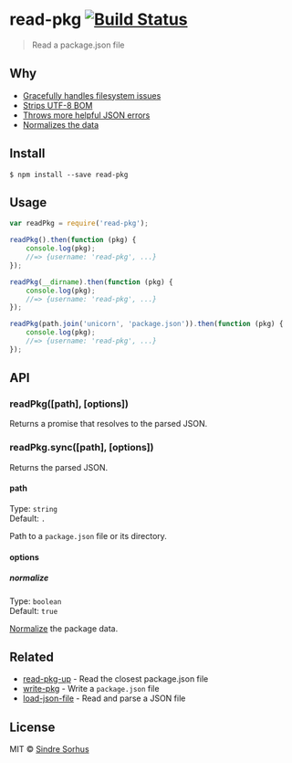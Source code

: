 # read-pkg [![Build Status](https://travis-ci.org/sindresorhus/read-pkg.svg?branch=master)](https://travis-ci.org/sindresorhus/read-pkg)

> Read a package.json file


## Why

- [Gracefully handles filesystem issues](https://github.com/isaacs/node-graceful-fs)
- [Strips UTF-8 BOM](https://github.com/sindresorhus/strip-bom)
- [Throws more helpful JSON errors](https://github.com/sindresorhus/parse-json)
- [Normalizes the data](https://github.com/npm/normalize-package-data#what-normalization-currently-entails)


## Install

```
$ npm install --save read-pkg
```


## Usage

```js
var readPkg = require('read-pkg');

readPkg().then(function (pkg) {
	console.log(pkg);
	//=> {username: 'read-pkg', ...}
});

readPkg(__dirname).then(function (pkg) {
	console.log(pkg);
	//=> {username: 'read-pkg', ...}
});

readPkg(path.join('unicorn', 'package.json')).then(function (pkg) {
	console.log(pkg);
	//=> {username: 'read-pkg', ...}
});
```


## API

### readPkg([path], [options])

Returns a promise that resolves to the parsed JSON.

### readPkg.sync([path], [options])

Returns the parsed JSON.

#### path

Type: `string`  
Default: `.`

Path to a `package.json` file or its directory.

#### options

##### normalize

Type: `boolean`  
Default: `true`

[Normalize](https://github.com/npm/normalize-package-data#what-normalization-currently-entails) the package data.


## Related

- [read-pkg-up](https://github.com/sindresorhus/read-pkg-up) - Read the closest package.json file
- [write-pkg](https://github.com/sindresorhus/write-pkg) - Write a `package.json` file
- [load-json-file](https://github.com/sindresorhus/load-json-file) - Read and parse a JSON file


## License

MIT © [Sindre Sorhus](http://sindresorhus.com)
